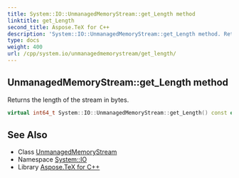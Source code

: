 ```yaml
---
title: System::IO::UnmanagedMemoryStream::get_Length method
linktitle: get_Length
second_title: Aspose.TeX for C++
description: 'System::IO::UnmanagedMemoryStream::get_Length method. Returns the length of the stream in bytes in C++.'
type: docs
weight: 400
url: /cpp/system.io/unmanagedmemorystream/get_length/
---
```

## UnmanagedMemoryStream::get_Length method


Returns the length of the stream in bytes.

```cpp
virtual int64_t System::IO::UnmanagedMemoryStream::get_Length() const override
```

## See Also

* Class [UnmanagedMemoryStream](../)
* Namespace [System::IO](../../)
* Library [Aspose.TeX for C++](../../../)
